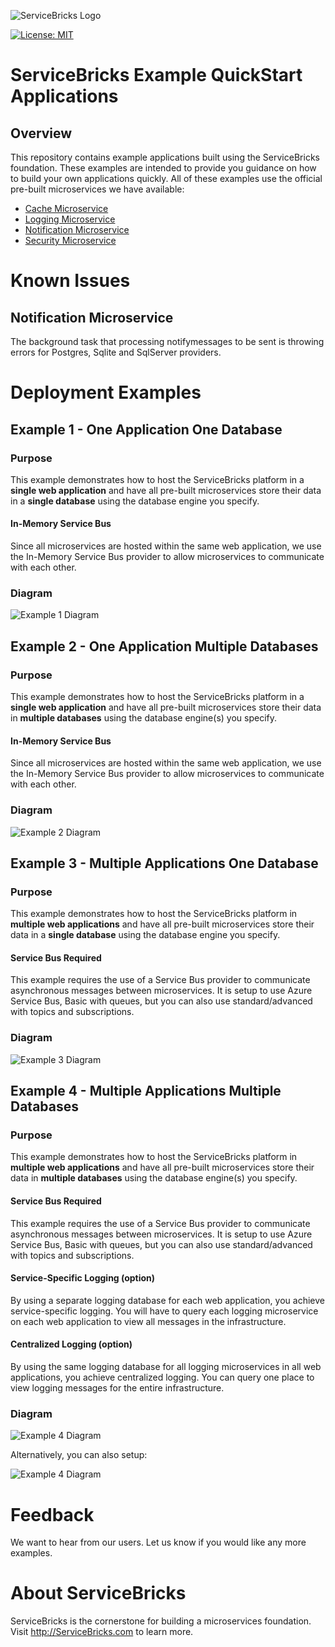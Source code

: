 ![ServiceBricks Logo](https://github.com/holomodular/ServiceBricks/blob/main/Logo.png)  

[![License: MIT](https://img.shields.io/badge/License-MIT-blue.svg)](https://opensource.org/licenses/MIT)

# ServiceBricks Example QuickStart Applications

## Overview

This repository contains example applications built using the ServiceBricks foundation.
These examples are intended to provide you guidance on how to build your own applications quickly.
All of these examples use the official pre-built microservices we have available:

* [Cache Microservice](https://github.com/holomodular/ServiceBricks-Cache)
* [Logging Microservice](https://github.com/holomodular/ServiceBricks-Logging)
* [Notification Microservice](https://github.com/holomodular/ServiceBricks-Notification)
* [Security Microservice](https://github.com/holomodular/ServiceBricks-Security)

# Known Issues

## Notification Microservice

The background task that processing notifymessages to be sent is throwing errors for Postgres, Sqlite and SqlServer providers.

# Deployment Examples

## Example 1 - One Application One Database

### Purpose

This example demonstrates how to host the ServiceBricks platform in a **single web application** and have all pre-built microservices store their data in a **single database** using the database engine you specify.

#### In-Memory Service Bus

Since all microservices are hosted within the same web application, we use the In-Memory Service Bus provider to allow microservices to communicate with each other.

### Diagram

![Example 1 Diagram](https://github.com/holomodular/ServiceBricks-Examples/blob/main/Example1-OneApplicationOneDatabase/Example1.png)  


## Example 2 - One Application Multiple Databases

### Purpose

This example demonstrates how to host the ServiceBricks platform in a **single web application** and have all pre-built microservices store their data in **multiple databases** using the database engine(s) you specify.

#### In-Memory Service Bus

Since all microservices are hosted within the same web application, we use the In-Memory Service Bus provider to allow microservices to communicate with each other.

### Diagram

![Example 2 Diagram](https://github.com/holomodular/ServiceBricks-Examples/blob/main/Example2-OneApplicationMultipleDatabases/Example2.png) 


## Example 3 - Multiple Applications One Database

### Purpose

This example demonstrates how to host the ServiceBricks platform in **multiple web applications** and have all pre-built microservices store their data in a **single database** using the database engine you specify.

#### Service Bus Required

This example requires the use of a Service Bus provider to communicate asynchronous messages between microservices.
It is setup to use Azure Service Bus, Basic with queues, but you can also use standard/advanced with topics and subscriptions.

### Diagram

![Example 3 Diagram](https://github.com/holomodular/ServiceBricks-Examples/blob/main/Example3-MultipleApplicationsOneDatabase/Example3.png) 


## Example 4 - Multiple Applications Multiple Databases

### Purpose

This example demonstrates how to host the ServiceBricks platform in **multiple web applications** and have all pre-built microservices store their data in **multiple databases** using the database engine(s) you specify.

#### Service Bus Required

This example requires the use of a Service Bus provider to communicate asynchronous messages between microservices.
It is setup to use Azure Service Bus, Basic with queues, but you can also use standard/advanced with topics and subscriptions.

#### Service-Specific Logging (option)

By using a separate logging database for each web application, you achieve service-specific logging. 
You will have to query each logging microservice on each web application to view all messages in the infrastructure.

#### Centralized Logging (option)

By using the same logging database for all logging microservices in all web applications, you achieve centralized logging. 
You can query one place to view logging messages for the entire infrastructure.

### Diagram
![Example 4 Diagram](https://github.com/holomodular/ServiceBricks-Examples/blob/main/Example4-MultipleApplicationsMultipleDatabases/Example4.png) 

Alternatively, you can also setup:

![Example 4 Diagram](https://github.com/holomodular/ServiceBricks-Examples/blob/main/Example4-MultipleApplicationsMultipleDatabases/Example4CentralizedLogging.png) 


# Feedback

We want to hear from our users. Let us know if you would like any more examples.


# About ServiceBricks

ServiceBricks is the cornerstone for building a microservices foundation.
Visit http://ServiceBricks.com to learn more.
